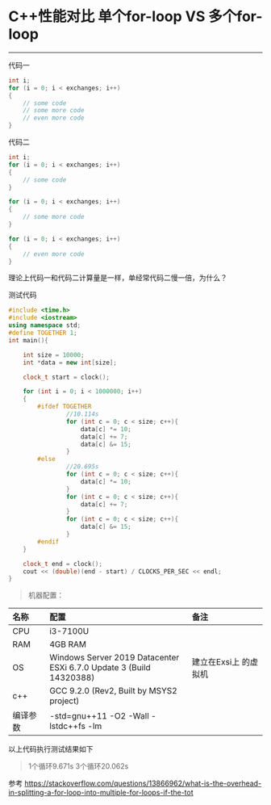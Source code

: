 # C++性能对比 单个for-loop VS 多个for-loop 
***
代码一
```c++
int i;
for (i = 0; i < exchanges; i++)
{
    // some code
    // some more code
    // even more code
}
```
代码二
```c++
int i;
for (i = 0; i < exchanges; i++)
{
    // some code
}

for (i = 0; i < exchanges; i++)
{
    // some more code
}

for (i = 0; i < exchanges; i++)
{
    // even more code
}
```

理论上代码一和代码二计算量是一样，单经常代码二慢一倍，为什么？

测试代码
```c++
#include <time.h>
#include <iostream>
using namespace std;
#define TOGETHER 1;
int main(){

    int size = 10000;
    int *data = new int[size];

    clock_t start = clock();

    for (int i = 0; i < 1000000; i++)
    {
        #ifdef TOGETHER
                //10.114s
                for (int c = 0; c < size; c++){
                    data[c] *= 10;
                    data[c] += 7;
                    data[c] &= 15;
                }
        #else
                //20.695s
                for (int c = 0; c < size; c++){
                    data[c] *= 10;
                }
                for (int c = 0; c < size; c++){
                    data[c] += 7;
                }
                for (int c = 0; c < size; c++){
                    data[c] &= 15;
                }
        #endif
    }

    clock_t end = clock();
    cout << (double)(end - start) / CLOCKS_PER_SEC << endl;
}
```
>机器配置：

|名称                  | 配置        |备注          |
|:---------------------|:----------|:------------|
|CPU|i3-7100U||
|RAM|4GB RAM||
|OS|Windows Server 2019 Datacenter<br/> ESXi 6.7.0 Update 3 (Build 14320388)|建立在Exsi上 的虚拟机|
|c++|GCC 9.2.0 (Rev2, Built by MSYS2 project)  ||
|编译参数|-std=gnu++11 -O2 -Wall -lstdc++fs -lm ||

以上代码执行测试结果如下
>1个循环9.671s
>3个循环20.062s

参考
https://stackoverflow.com/questions/13866962/what-is-the-overhead-in-splitting-a-for-loop-into-multiple-for-loops-if-the-tot